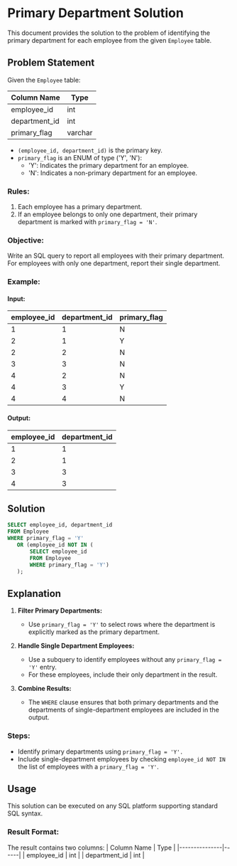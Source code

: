 # Primary Department Solution

This document provides the solution to the problem of identifying the primary department for each employee from the given `Employee` table.

## Problem Statement

Given the `Employee` table:

| Column Name   | Type    |
|---------------|---------|
| employee_id   | int     |
| department_id | int     |
| primary_flag  | varchar |

- `(employee_id, department_id)` is the primary key.
- `primary_flag` is an ENUM of type ('Y', 'N'):
  - 'Y': Indicates the primary department for an employee.
  - 'N': Indicates a non-primary department for an employee.

### Rules:
1. Each employee has a primary department.
2. If an employee belongs to only one department, their primary department is marked with `primary_flag = 'N'`.

### Objective:
Write an SQL query to report all employees with their primary department. For employees with only one department, report their single department.

### Example:
#### Input:
| employee_id | department_id | primary_flag |
|-------------|---------------|--------------|
| 1           | 1             | N            |
| 2           | 1             | Y            |
| 2           | 2             | N            |
| 3           | 3             | N            |
| 4           | 2             | N            |
| 4           | 3             | Y            |
| 4           | 4             | N            |

#### Output:
| employee_id | department_id |
|-------------|---------------|
| 1           | 1             |
| 2           | 1             |
| 3           | 3             |
| 4           | 3             |

## Solution

```sql
SELECT employee_id, department_id
FROM Employee
WHERE primary_flag = 'Y'
   OR (employee_id NOT IN (
       SELECT employee_id
       FROM Employee
       WHERE primary_flag = 'Y')
   );
```

## Explanation
1. **Filter Primary Departments:**
   - Use `primary_flag = 'Y'` to select rows where the department is explicitly marked as the primary department.

2. **Handle Single Department Employees:**
   - Use a subquery to identify employees without any `primary_flag = 'Y'` entry.
   - For these employees, include their only department in the result.

3. **Combine Results:**
   - The `WHERE` clause ensures that both primary departments and the departments of single-department employees are included in the output.

### Steps:
- Identify primary departments using `primary_flag = 'Y'.`
- Include single-department employees by checking `employee_id NOT IN` the list of employees with a `primary_flag = 'Y'`.

## Usage
This solution can be executed on any SQL platform supporting standard SQL syntax.

### Result Format:
The result contains two columns:
| Column Name   | Type |
|---------------|------|
| employee_id   | int  |
| department_id | int  |
